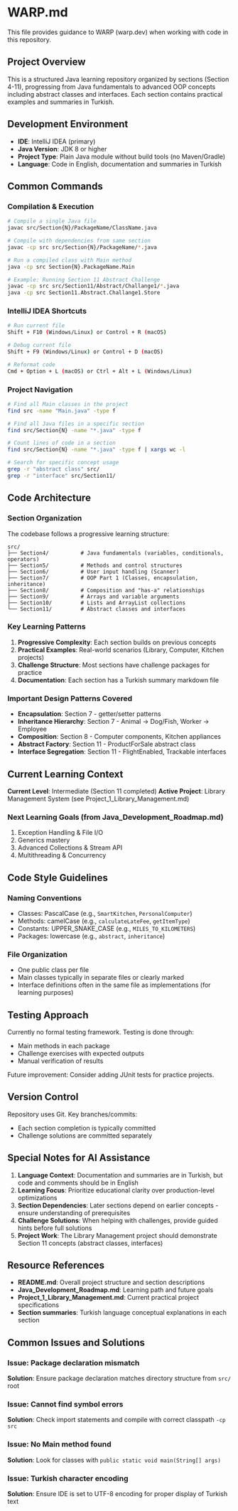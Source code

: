 # WARP.md

This file provides guidance to WARP (warp.dev) when working with code in this repository.

## Project Overview

This is a structured Java learning repository organized by sections (Section 4-11), progressing from Java fundamentals to advanced OOP concepts including abstract classes and interfaces. Each section contains practical examples and summaries in Turkish.

## Development Environment

- **IDE**: IntelliJ IDEA (primary)
- **Java Version**: JDK 8 or higher
- **Project Type**: Plain Java module without build tools (no Maven/Gradle)
- **Language**: Code in English, documentation and summaries in Turkish

## Common Commands

### Compilation & Execution

```bash
# Compile a single Java file
javac src/Section{N}/PackageName/ClassName.java

# Compile with dependencies from same section
javac -cp src src/Section{N}/PackageName/*.java

# Run a compiled class with Main method
java -cp src Section{N}.PackageName.Main

# Example: Running Section 11 Abstract Challenge
javac -cp src src/Section11/Abstract/Challange1/*.java
java -cp src Section11.Abstract.Challange1.Store
```

### IntelliJ IDEA Shortcuts

```bash
# Run current file
Shift + F10 (Windows/Linux) or Control + R (macOS)

# Debug current file
Shift + F9 (Windows/Linux) or Control + D (macOS)

# Reformat code
Cmd + Option + L (macOS) or Ctrl + Alt + L (Windows/Linux)
```

### Project Navigation

```bash
# Find all Main classes in the project
find src -name "Main.java" -type f

# Find all Java files in a specific section
find src/Section{N} -name "*.java" -type f

# Count lines of code in a section
find src/Section{N} -name "*.java" -type f | xargs wc -l

# Search for specific concept usage
grep -r "abstract class" src/
grep -r "interface" src/Section11/
```

## Code Architecture

### Section Organization

The codebase follows a progressive learning structure:

```
src/
├── Section4/          # Java fundamentals (variables, conditionals, operators)
├── Section5/          # Methods and control structures
├── Section6/          # User input handling (Scanner)
├── Section7/          # OOP Part 1 (Classes, encapsulation, inheritance)
├── Section8/          # Composition and "has-a" relationships
├── Section9/          # Arrays and variable arguments
├── Section10/         # Lists and ArrayList collections
└── Section11/         # Abstract classes and interfaces
```

### Key Learning Patterns

1. **Progressive Complexity**: Each section builds on previous concepts
2. **Practical Examples**: Real-world scenarios (Library, Computer, Kitchen projects)
3. **Challenge Structure**: Most sections have challenge packages for practice
4. **Documentation**: Each section has a Turkish summary markdown file

### Important Design Patterns Covered

- **Encapsulation**: Section 7 - getter/setter patterns
- **Inheritance Hierarchy**: Section 7 - Animal → Dog/Fish, Worker → Employee
- **Composition**: Section 8 - Computer components, Kitchen appliances
- **Abstract Factory**: Section 11 - ProductForSale abstract class
- **Interface Segregation**: Section 11 - FlightEnabled, Trackable interfaces

## Current Learning Context

**Current Level**: Intermediate (Section 11 completed)
**Active Project**: Library Management System (see Project_1_Library_Management.md)

### Next Learning Goals (from Java_Development_Roadmap.md)
1. Exception Handling & File I/O
2. Generics mastery
3. Advanced Collections & Stream API
4. Multithreading & Concurrency

## Code Style Guidelines

### Naming Conventions
- Classes: PascalCase (e.g., `SmartKitchen`, `PersonalComputer`)
- Methods: camelCase (e.g., `calculateLateFee`, `getItemType`)
- Constants: UPPER_SNAKE_CASE (e.g., `MILES_TO_KILOMETERS`)
- Packages: lowercase (e.g., `abstract`, `inheritance`)

### File Organization
- One public class per file
- Main classes typically in separate files or clearly marked
- Interface definitions often in the same file as implementations (for learning purposes)

## Testing Approach

Currently no formal testing framework. Testing is done through:
- Main methods in each package
- Challenge exercises with expected outputs
- Manual verification of results

Future improvement: Consider adding JUnit tests for practice projects.

## Version Control

Repository uses Git. Key branches/commits:
- Each section completion is typically committed
- Challenge solutions are committed separately

## Special Notes for AI Assistance

1. **Language Context**: Documentation and summaries are in Turkish, but code and comments should be in English
2. **Learning Focus**: Prioritize educational clarity over production-level optimizations
3. **Section Dependencies**: Later sections depend on earlier concepts - ensure understanding of prerequisites
4. **Challenge Solutions**: When helping with challenges, provide guided hints before full solutions
5. **Project Work**: The Library Management project should demonstrate Section 11 concepts (abstract classes, interfaces)

## Resource References

- **README.md**: Overall project structure and section descriptions
- **Java_Development_Roadmap.md**: Learning path and future goals
- **Project_1_Library_Management.md**: Current practical project specifications
- **Section summaries**: Turkish language conceptual explanations in each section

## Common Issues and Solutions

### Issue: Package declaration mismatch
**Solution**: Ensure package declaration matches directory structure from `src/` root

### Issue: Cannot find symbol errors
**Solution**: Check import statements and compile with correct classpath `-cp src`

### Issue: No Main method found
**Solution**: Look for classes with `public static void main(String[] args)`

### Issue: Turkish character encoding
**Solution**: Ensure IDE is set to UTF-8 encoding for proper display of Turkish text

